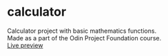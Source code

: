 # calculator
Calculator project with basic mathematics functions. \
Made as a part of the Odin Project Foundation course. \
[Live preview](niklonskyi.github.io/calculator)
